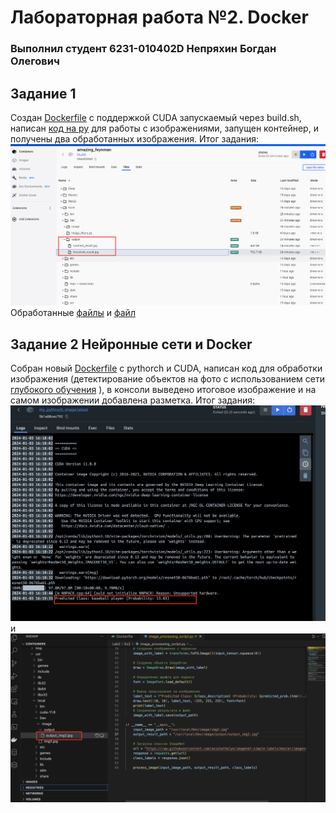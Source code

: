 # Лабораторная работа №2. Docker

### Выполнил студент 6231-010402D Непряхин Богдан Олегович

## Задание 1
Создан [Dockerfile](https://github.com/bnepryakhin63/AIT/blob/master/Lab2/Dockerfile) с поддержкой CUDA запускаемый через build.sh, написан [код на py](./Lab2/image_filters.py) для работы с изображениями, запущен контейнер, и получены два обработанных изображения.
Итог задания: ![Задание1](./res1.png) 
Обработанные [файлы](./Lab2/out/contrast_result.jpg) и [файл](./Lab2/out/threshold_result.jpg)

## Задание 2 Нейронные сети и Docker
Собран новый [Dockerfile](./Lab2/Ex2/Dockerfile) с pythorch и CUDA, написан код для обработки изображения (детектирование объектов на фото с использованием сети [глубокого обучения](./Lab2/Ex2/image_processing_script.py) ), в консоли выведено итоговое изображение и на самом изображении добавлена разметка. 
Итог задания: ![файл1](https://github.com/bnepryakhin63/AIT/blob/master/Lab2/Ex2/itog.png) и 
![файл2](https://github.com/bnepryakhin63/AIT/blob/master/Lab2/Ex2/итоговый_файл.png)